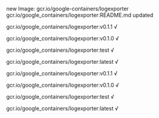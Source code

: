new Image: gcr.io/google-containers/logexporter
gcr.io/google_containers/logexporter:README.md updated 

gcr.io/google_containers/logexporter:v0.1.1 √

gcr.io/google_containers/logexporter:v0.1.0 √

gcr.io/google_containers/logexporter:test √

gcr.io/google_containers/logexporter:latest √

gcr.io/google_containers/logexporter:v0.1.1 √

gcr.io/google_containers/logexporter:v0.1.0 √

gcr.io/google_containers/logexporter:test √

gcr.io/google_containers/logexporter:latest √

